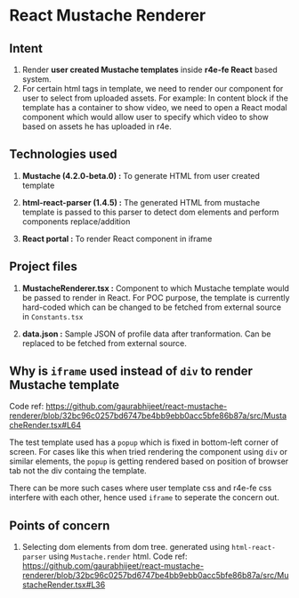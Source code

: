 # React Mustache Renderer

## Intent
1. Render **user created Mustache templates** inside **r4e-fe React** based system.
2. For certain html tags in template, we need to render our component for user to select from uploaded assets. For example: In content block if the template has a container to show video, we need to open a React modal component which would allow user to specify which video to show based on assets he has uploaded in r4e.

## Technologies used

1. **Mustache (4.2.0-beta.0) :** To generate HTML from user created template

2. **html-react-parser (1.4.5) :** The generated HTML from mustache template is passed to this parser to detect dom elements and perform components replace/addition

3. **React portal :** To render React component in iframe

## Project files
1. **MustacheRenderer.tsx :** Component to which Mustache template would be passed to render in React. For POC purpose, the template is currently hard-coded which can be changed to be fetched from external source in `Constants.tsx`

2. **data.json :** Sample JSON of profile data after tranformation. Can be replaced to be fetched from external source.


## Why is `iframe` used instead of `div` to render Mustache template

Code ref: https://github.com/gaurabhijeet/react-mustache-renderer/blob/32bc96c0257bd6747be4bb9ebb0acc5bfe86b87a/src/MustacheRender.tsx#L64

The test template used has a `popup` which is fixed in bottom-left corner of screen. For cases like this when tried rendering the component using `div` or similar elements, the `popup` is getting rendered based on position of browser tab not the div containg the template. 

There can be more such cases where user template css and r4e-fe css interfere with each other, hence used `iframe` to seperate the concern out. 

## Points of concern

1. Selecting dom elements from dom tree. generated using `html-react-parser` using `Mustache.render` html. Code ref: https://github.com/gaurabhijeet/react-mustache-renderer/blob/32bc96c0257bd6747be4bb9ebb0acc5bfe86b87a/src/MustacheRender.tsx#L36